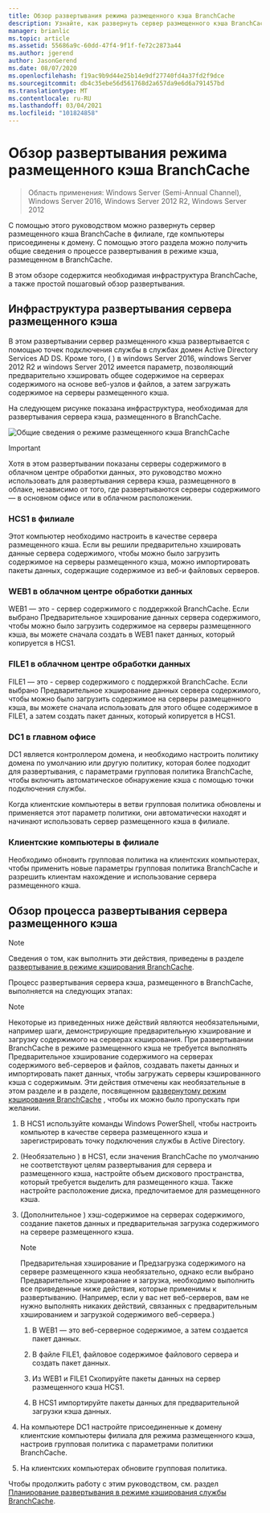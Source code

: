 ```yaml
---
title: Обзор развертывания режима размещенного кэша BranchCache
description: Узнайте, как развернуть сервер размещенного кэша BranchCache в филиале, где компьютеры присоединены к домену.
manager: brianlic
ms.topic: article
ms.assetid: 55686a9c-60dd-47f4-9f1f-fe72c2873a44
ms.author: jgerend
author: JasonGerend
ms.date: 08/07/2020
ms.openlocfilehash: f19ac9b9d44e25b14e9df27740fd4a37fd2f9dce
ms.sourcegitcommit: db4c35ebe56d561768d2a657da9e6d6a791457bd
ms.translationtype: MT
ms.contentlocale: ru-RU
ms.lasthandoff: 03/04/2021
ms.locfileid: "101824858"
---
```

# <a name="branchcache-hosted-cache-mode-deployment-overview"></a>Обзор развертывания режима размещенного кэша BranchCache

>Область применения: Windows Server (Semi-Annual Channel), Windows Server 2016, Windows Server 2012 R2, Windows Server 2012

С помощью этого руководством можно развернуть сервер размещенного кэша BranchCache в филиале, где компьютеры присоединены к домену. С помощью этого раздела можно получить общие сведения о процессе развертывания в режиме кэша, размещенном в BranchCache.

В этом обзоре содержится необходимая инфраструктура BranchCache, а также простой пошаговый обзор развертывания.

## <a name="hosted-cache-server-deployment-infrastructure"></a><a name="bkmk_components"></a>Инфраструктура развертывания сервера размещенного кэша

В этом развертывании сервер размещенного кэша развертывается с помощью точек подключения службы в службах домен Active Directory Services AD DS. Кроме того, \( \) в windows Server 2016, windows Server 2012 R2 и windows Server 2012 имеется параметр, позволяющий предварительно хэшировать общее содержимое на серверах содержимого на основе веб-узлов и файлов, а затем загружать содержимое на серверы размещенного кэша.

На следующем рисунке показана инфраструктура, необходимая для развертывания сервера кэша, размещенного в BranchCache.

![Общие сведения о режиме размещенного кэша BranchCache](../../../media/BranchCache-Hcm-Overview/Bc-Hcm-Overview.jpg)

> [!IMPORTANT]
> Хотя в этом развертывании показаны серверы содержимого в облачном центре обработки данных, это руководство можно использовать для развертывания сервера кэша, размещенного в облаке, независимо от того, где развертываются серверы содержимого — в основном офисе или в облачном расположении.

### <a name="hcs1-in-the-branch-office"></a>HCS1 в филиале

Этот компьютер необходимо настроить в качестве сервера размещенного кэша. Если вы решили предварительно хэшировать данные сервера содержимого, чтобы можно было загрузить содержимое на серверы размещенного кэша, можно импортировать пакеты данных, содержащие содержимое из веб-и файловых серверов.

### <a name="web1-in-the-cloud-data-center"></a>WEB1 в облачном центре обработки данных

WEB1 — это \- сервер содержимого с поддержкой BranchCache. Если выбрано Предварительное хэширование данных сервера содержимого, чтобы можно было загрузить содержимое на серверы размещенного кэша, вы можете сначала создать в WEB1 пакет данных, который копируется в HCS1.

### <a name="file1-in-the-cloud-data-center"></a>FILE1 в облачном центре обработки данных

FILE1 — это \- сервер содержимого с поддержкой BranchCache. Если выбрано Предварительное хэширование данных сервера содержимого, чтобы можно было загрузить содержимое на серверы размещенного кэша, вы можете сначала использовать для этого общее содержимое в FILE1, а затем создать пакет данных, который копируется в HCS1.

### <a name="dc1-in-the-main-office"></a>DC1 в главном офисе

DC1 является контроллером домена, и необходимо настроить политику домена по умолчанию или другую политику, которая более подходит для развертывания, с параметрами групповая политика BranchCache, чтобы включить автоматическое обнаружение кэша с помощью точки подключения службы.

Когда клиентские компьютеры в ветви групповая политика обновлены и применяется этот параметр политики, они автоматически находят и начинают использовать сервер размещенного кэша в филиале.

### <a name="client-computers-in-the-branch-office"></a>Клиентские компьютеры в филиале

Необходимо обновить групповая политика на клиентских компьютерах, чтобы применить новые параметры групповая политика BranchCache и разрешить клиентам нахождение и использование сервера размещенного кэша.

## <a name="hosted-cache-server-deployment-process-overview"></a><a name="bkmk_overview"></a>Обзор процесса развертывания сервера размещенного кэша

>[!NOTE]
>Сведения о том, как выполнить эти действия, приведены в разделе [развертывание в режиме кэширования BranchCache](4-Bc-Hcm-Deployment.md).

Процесс развертывания сервера кэша, размещенного в BranchCache, выполняется на следующих этапах:

>[!NOTE]
>Некоторые из приведенных ниже действий являются необязательными, например шаги, демонстрирующие предварительную хэширование и загрузку содержимого на серверах кэширования. При развертывании BranchCache в режиме размещенного кэша не требуется выполнять Предварительное хэширование содержимого на серверах содержимого веб-серверов и файлов, создавать пакеты данных и импортировать пакет данных, чтобы загружать серверы кэшированного кэша с содержимым. Эти действия отмечены как необязательные в этом разделе и в разделе, посвященном [развернутому режим кэширования BranchCache](4-Bc-Hcm-Deployment.md) , чтобы их можно было пропускать при желании.

1. В HCS1 используйте команды Windows PowerShell, чтобы настроить компьютер в качестве сервера размещенного кэша и зарегистрировать точку подключения службы в Active Directory.

2. \(Необязательно \) в HCS1, если значения BranchCache по умолчанию не соответствуют целям развертывания для сервера и размещенного кэша, настройте объем дискового пространства, который требуется выделить для размещенного кэша. Также настройте расположение диска, предпочитаемое для размещенного кэша.

3. \(Дополнительное \) хэш-содержимое на серверах содержимого, создание пакетов данных и предварительная загрузка содержимого на сервере размещенного кэша.

    > [!NOTE]
    > Предварительная хэширование и Предзагрузка содержимого на сервере размещенного кэша необязательно, однако если выбрано Предварительное хэширование и загрузка, необходимо выполнить все приведенные ниже действия, которые применимы к развертыванию. \(Например, если у вас нет веб-серверов, вам не нужно выполнять никаких действий, связанных с предварительным хэшированием и загрузкой содержимого веб-сервера.\)

    1. В WEB1 — это веб-серверное содержимое, а затем создается пакет данных.

    2. В файле FILE1, файловое содержимое файлового сервера и создать пакет данных.

    3. Из WEB1 и FILE1 Скопируйте пакеты данных на сервер размещенного кэша HCS1.

    4. В HCS1 импортируйте пакеты данных для предварительной загрузки кэша данных.

4. На компьютере DC1 настройте присоединенные к домену клиентские компьютеры филиала для режима размещенного кэша, настроив групповая политика с параметрами политики BranchCache.

5. На клиентских компьютерах обновите групповая политика.

Чтобы продолжить работу с этим руководством, см. раздел [Планирование развертывания в режиме кэширования службы BranchCache](3-Bc-Hcm-Plan.md).